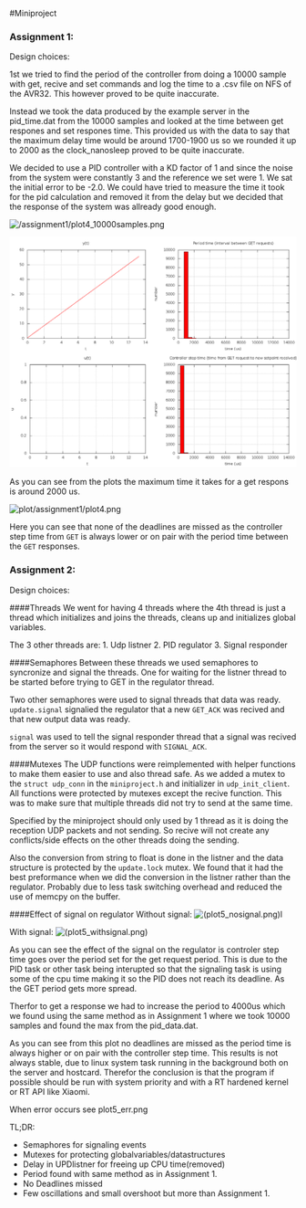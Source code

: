 #Miniproject

### Assignment 1:

Design choices:

1st we tried to find the period of the controller from doing a 10000 sample with get, recive and set commands and log the time to a .csv file on NFS of the AVR32. This however proved to be quite inaccurate. 

Instead we took the data produced by the example server in the pid_time.dat from the 10000 samples and looked at the time between get respones and set respones time. This provided us with the data to say that the maximum delay time would be around 1700-1900 us so we rounded it up to 2000 as the clock_nanosleep proved to be quite inaccurate.

We decided to use a PID controller with a KD factor of 1 and since the noise from the system were constantly 3 and the reference we set were 1.  We sat the initial error to be -2.0. We could  have tried to measure the time  it took for the pid calculation and removed it from the delay but we decided that the response of the system was allready good enough.

![/assignment1/plot4_10000samples.png](plot/assignment1/plot4_10000samples.png)

<img src="https://github.com/sigvartmh/Miniproject/blob/master/plot/assaignment1/plot4_10000samples.png" alt="10000samples assignment1" > 

As you can see from the plots the maximum time it takes for a get respons is around 2000 us.

![plot/assignment1/plot4.png](plot/assignment1/plot4.png)

Here you can see that none of the deadlines are missed as the controller step time from `GET` is always lower or on  pair with the period time between the `GET` responses. 


### Assignment 2:

Design choices:

####Threads
We went for having 4 threads where the 4th thread is just a thread which initializes and joins the threads, cleans up and initializes global variables.

The 3 other threads are:
	1. Udp listner
	2. PID regulator
	3. Signal responder


####Semaphores
Between these threads we used semaphores to syncronize and signal the threads. One for waiting for the listner thread to be started before trying to GET in the regulator thread. 

Two other semaphores were used to signal threads that data was ready. `update.signal` signalied the regulator that a new `GET_ACK` was recived and that new output data was ready. 

`signal` was used to tell the signal responder thread that a signal was recived from the server so it would respond with `SIGNAL_ACK`.

####Mutexes
The UDP functions were reimplemented with helper functions to make them easier to use and also thread safe. As we added a mutex to the `struct udp_conn` in the `miniproject.h` and initializer in `udp_init_client`. All functions were protected by mutexes except the recive function. This was to make sure that multiple threads did not try to send at the  same  time.

Specified by the miniproject should only used by 1 thread as it is doing the reception UDP packets and not sending. So recive will not create any conflicts/side effects on the other threads doing the sending.

Also the conversion from string to float is done in the listner and the data structure is protected by the `update.lock` mutex. We found that it had the best preformance  when we
did the conversion in  the listner rather than the regulator. Probably due to less task
switching overhead and reduced the use of memcpy on the buffer.

####Effect of signal on regulator
Without signal:
![(plot5_nosignal.png)l](plot5_nosignal.png)


With signal:
![(plot5_withsignal.png)](plot5_withsignal.png)

As you can see the effect of the signal on the regulator is controler step time goes over the period set for the get request period. This is due to the PID task or other task being  interupted so that the signaling task is using some of the cpu time making it so the PID does not reach its deadline. As the GET period gets more spread.

Therfor to get a response we had to increase the period to 4000us which we found using the same method as in Assignment 1 where we took 10000 samples and found the max from the pid_data.dat.

As  you can see from this plot no deadlines are missed as the period time is always higher or  on pair  with the controller step time. This results is not always stable, due to linux system task running in the background both on the server and  hostcard. Therefor the conclusion is that the program if  possible should be run with system priority and with a RT hardened kernel or RT API like Xiaomi.  

When error occurs see plot5_err.png


TL;DR:
* Semaphores for signaling events
* Mutexes for protecting globalvariables/datastructures
* Delay in UPDlistner for freeing up CPU time(removed)
* Period found with same method as in  Assignment 1.
* No Deadlines missed
* Few oscillations and small overshoot but more than Assignment 1. 